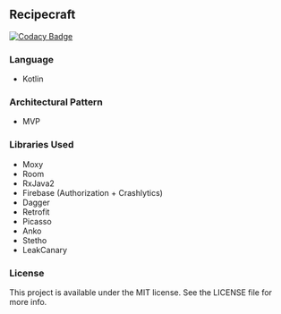 ## Recipecraft

[![Codacy Badge](https://api.codacy.com/project/badge/Grade/9d6b068f35734c7ab6ab53da8c9c57aa)](https://app.codacy.com/app/aaevseev/recipecraft?utm_source=github.com&utm_medium=referral&utm_content=teamdroid/recipecraft&utm_campaign=Badge_Grade_Dashboard)

### Language
* Kotlin
### Architectural Pattern
*  MVP
### Libraries Used
* Moxy
* Room
* RxJava2
* Firebase (Authorization + Crashlytics)
* Dagger
* Retrofit
* Picasso
* Anko
* Stetho
* LeakCanary

### License
This project is available under the MIT license. See the LICENSE file for more info.
